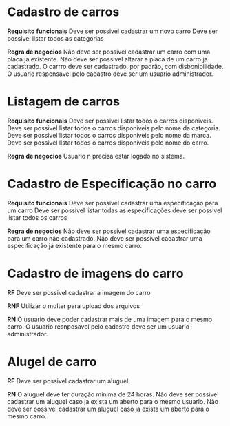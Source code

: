# Cadastro de carros

**Requisito funcionais**
Deve ser possivel cadastrar um novo carro
Deve ser possivel listar todos as categorias

**Regra de negocios**
Não deve ser possível cadastrar um carro com uma placa ja existente.
Não deve ser possivel altarar a placa de um carro ja cadastrado.
O carrro deve ser cadastrado, por padrão, com disbonipilidade.
O usuario respensavel pelo cadastro deve ser um usuario administrador.


# Listagem de carros
**Requisito funcionais**
Deve ser possivel listar todos o carros disponiveis.
Deve ser possivel listar todos o carros disponiveis pelo nome da categoria.
Deve ser possivel listar todos o carros disponiveis pelo nome da marca.
Deve ser possivel listar todos o carros disponiveis pelo nome do carro.

**Regra de negocios**
Usuario n precisa estar logado no sistema.


# Cadastro de Especificação no carro
**Requisito funcionais**
Deve ser possivel cadastrar uma especificação para um carro
Deve ser possivel listar todas as especificações
deve ser possivel listar todos os carros


**Regra de negocios**
Não deve ser possivel cadastrar uma especificação para um carro não cadastrado.
Não deve ser possivel cadastrar uma especificação já existente para o mesmo carro.


# Cadastro de imagens do carro

**RF** 
Deve ser possivel cadastrar a imagem do carro

**RNF**
Utilizar o multer para upload dos arquivos

**RN**
O usuario deve poder cadastrar mais de uma imagem para o mesmo carro.
O usuario resnposavel pelo cadastro deve ser um usuario administrador.

# Alugel de carro

**RF**
Deve ser possivel cadastrar um aluguel.

**RN**
O aluguel deve ter duração minima de 24 horas.
Não deve ser possivel cadastrar um aluguel caso ja exista um aberto para o mesmo usuario.
Não deve ser possivel cadastrar um aluguel caso ja exista um aberto para o mesmo carro.


